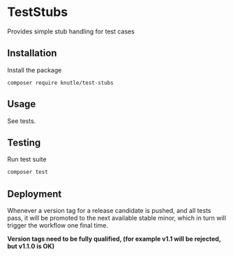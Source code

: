 # TestStubs
Provides simple stub handling for test cases

## Installation
Install the package
```shell script
composer require knutle/test-stubs
```

## Usage
See tests.

## Testing
Run test suite
```bash
composer test
```

## Deployment 
Whenever a version tag for a release candidate is pushed, and all tests pass, it will be promoted to the next available stable minor, which in turn will trigger the workflow one final time.

**Version tags need to be fully qualified, (for example v1.1 will be rejected, but v1.1.0 is OK)**